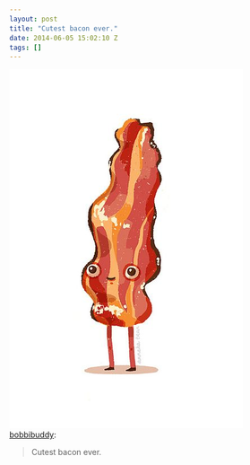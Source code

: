 ```yaml
---
layout: post
title: "Cutest bacon ever."
date: 2014-06-05 15:02:10 Z
tags: []
---
```

![](/media/2014/06/87896979793.jpg)
[bobbibuddy](http://bobbibuddy.tumblr.com/post/87553940501/cutest-bacon-ever):

> Cutest bacon ever.
